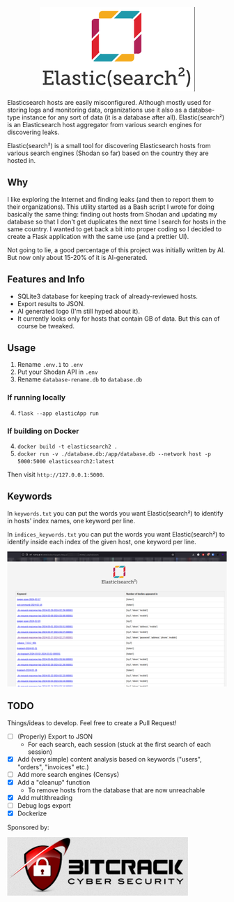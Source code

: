 <p align="center">
  <img src="./static/es2-white.png" />
</p>

Elasticsearch hosts are easily misconfigured. Although mostly used for storing logs and monitoring data, organizations use it also as a databse-type instance for any sort of data (it is a database after all). Elastic(search²) is an Elasticsearch host aggregator from various search engines for discovering leaks.

Elastic(search²) is a small tool for discovering Elasticsearch hosts from various search engines (Shodan so far) based on the country they are hosted in.

## Why
I like exploring the Internet and finding leaks (and then to report them to their organizations). This utility started as a Bash script I wrote for doing basically the same thing: finding out hosts from Shodan and updating my database so that I don't get duplicates the next time I search for hosts in the same country. I wanted to get back a bit into proper coding so I decided to create a Flask application with the same use (and a prettier UI).

Not going to lie, a good percentage of this project was initially written by AI. But now only about 15-20% of it is AI-generated.

## Features and Info
- SQLite3 database for keeping track of already-reviewed hosts.
- Export results to JSON.
- AI generated logo (I'm still hyped about it).
- It currently looks only for hosts that contain GB of data. But this can of course be tweaked.

## Usage
1. Rename `.env.1` to `.env`
2. Put your Shodan API in `.env`
3. Rename `database-rename.db` to `database.db`

### If running locally
4. `flask --app elasticApp run`

### If building on Docker
4. `docker build -t elasticsearch2 .`
5. `docker run -v ./database.db:/app/database.db --network host -p 5000:5000 elasticsearch2:latest`

Then visit `http://127.0.0.1:5000`.

## Keywords
In `keywords.txt` you can put the words you want Elastic(search²) to identify in hosts' index names, one keyword per line.

In `indices_keywords.txt` you can put the words you want Elastic(search²) to identify inside each index of the given host, one keyword per line.

![indices_keywords screenshot](./static/indices_keywords.png)

## TODO
Things/ideas to develop. Feel free to create a Pull Request!

- [ ] (Properly) Export to JSON
	- For each search, each session (stuck at the first search of each session)
- [x] Add (very simple) content analysis based on keywords ("users", "orders", "invoices" etc.)
- [ ] Add more search engines (Censys)
- [x] Add a "cleanup" function
	- To remove hosts from the database that are now unreachable
- [x] Add multithreading
- [ ] Debug logs export
- [x] Dockerize

Sponsored by:

[![Bitcrack Cyber Security](bc.png)](https://www.bitcrack.net/)
